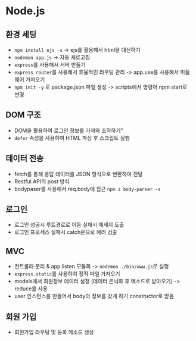 # Node.js

## 환경 세팅 

- `npm install ejs -s` -> ejs를 활용해서 html을 대신하기<br/>
- `nodemon app.js` -> 자동 새로고침 <br/>
- `express`를 사용해서 서버 만들기 <br/>
- `express router`를 사용해서 효율적인 라우팅 관리 -> app.use를 사용해서 미들웨어 가져오기<br/>
- `npm init -y` 로 package.json 파일 생성 -> scripts에서 명령어 npm start로 변경 <br/>

## DOM 구조 <br/>

- DOM을 활용하여 로그인 정보를 가져와 조작하기" <br/>
- `defer` 속성을 사용하여 HTML 파싱 후 스크립트 실행 <br/>

## 데이터 전송 <br/>

- fetch를 통해 응답 데이터를 JSON 형식으로 변환하여 전달 <br/>
- Restful API의 post 방식 <br/>
- bodypaser를 사용해서 req.body에 접근 `npm i body-parser -s`

## 로그인 <br/>

- 로그인 성공시 루트경로로 이동 실패시 메세지 도출<br/>
- 로그인 프로세스 실패시 catch문으로 에러 검출 <br/>

## MVC <br/>

- 컨트롤러 분리 & app.listen 모듈화 -> `nodemon ./bin/www.js`로 실행<br/>
- `express.static`를 사용하여 정적 파일 가져오기 <br/>
- models에서 회원정보 데이터 설정 (데이터 은닉화 후 메소드로 받아오기) -> reduce를 사용 <br/>
- user 인스턴스를 만들어서 body의 정보를 갖게 하기 constructor로 받음 <br/>

## 회원 가입 <br/>
- 회원가입 라우팅 및 등록 메소드 생성


